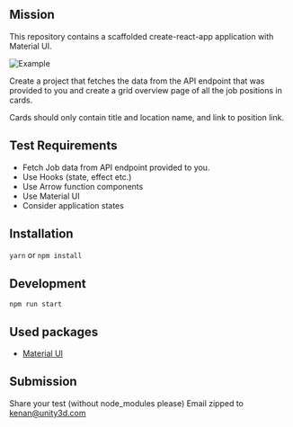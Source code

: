 ## Mission

This repository contains a scaffolded create-react-app application with Material UI.

![Example](demo.gif)

Create a project that fetches the data from the API endpoint that was provided to you and create a grid overview page of all the job positions in cards.

Cards should only contain title and location name, and link to position link.

## Test Requirements
- Fetch Job data from API endpoint provided to you.
- Use Hooks (state, effect etc.)
- Use Arrow function components
- Use Material UI
- Consider application states

## Installation

`yarn` or `npm install`

## Development

`npm run start`

## Used packages
- [Material UI](https://material-ui.com/)

## Submission

Share your test (without node_modules please)
Email zipped to kenan@unity3d.com
